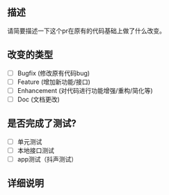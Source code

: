 ## 描述
请简要描述一下这个pr在原有的代码基础上做了什么改变。

## 改变的类型
- [ ] Bugfix (修改原有代码bug)
- [ ] Feature (增加新功能/接口)
- [ ] Enhancement (对代码进行功能增强/重构/简化等)
- [ ] Doc (文档更改)

## 是否完成了测试?
- [ ] 单元测试
- [ ] 本地接口测试
- [ ] app测试（抖声测试）

## 详细说明
